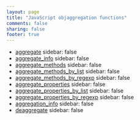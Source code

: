 ```yaml
---
layout: page
title: "JavaScript objaggregation functions"
comments: false
sharing: false
footer: true
---
```

<!-- Generated by Rakefile:build -->

 - [aggregate](/functions/aggregate)
sidebar: false
 - [aggregate_info](/functions/aggregate_info)
sidebar: false
 - [aggregate_methods](/functions/aggregate_methods)
sidebar: false
 - [aggregate_methods_by_list](/functions/aggregate_methods_by_list)
sidebar: false
 - [aggregate_methods_by_regexp](/functions/aggregate_methods_by_regexp)
sidebar: false
 - [aggregate_properties](/functions/aggregate_properties)
sidebar: false
 - [aggregate_properties_by_list](/functions/aggregate_properties_by_list)
sidebar: false
 - [aggregate_properties_by_regexp](/functions/aggregate_properties_by_regexp)
sidebar: false
 - [aggregation_info](/functions/aggregation_info)
sidebar: false
 - [deaggregate](/functions/deaggregate)
sidebar: false
